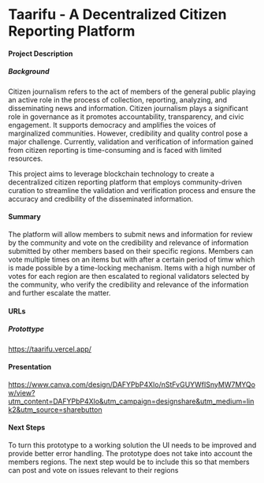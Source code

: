 # Taarifu - A Decentralized Citizen Reporting Platform 

#### Project Description
##### Background
Citizen journalism refers to the act of members of the general public playing an active role in the process of collection, reporting, analyzing, and disseminating news and information. Citizen journalism plays a significant role in governance as it promotes accountability, transparency, and civic engagement. It supports democracy and amplifies the voices of marginalized communities. However, credibility and quality control pose a major challenge. Currently, validation and verification of information gained from citizen reporting is time-consuming and is faced with limited resources.

This project aims to leverage blockchain technology to create a decentralized citizen reporting platform that employs community-driven curation to streamline the validation and verification process and ensure the accuracy and credibility of the disseminated information. 


#### Summary
The platform will allow members to submit news and information for review by the community and vote on the credibility and relevance of information submitted by other members based on their specific regions. Members can vote multiple times on an items but with after a certain period of timw which is made possible by a time-locking mechanism.
Items with a high number of votes for each region are then escalated to regional validators selected by the community, who verify the credibility and relevance of the information and further escalate the matter.


#### URLs
##### Protottype
https://taarifu.vercel.app/

#### Presentation
https://www.canva.com/design/DAFYPbP4Xlo/nStFvGUYWfISnyMW7MYQow/view?utm_content=DAFYPbP4Xlo&utm_campaign=designshare&utm_medium=link2&utm_source=sharebutton

#### Next Steps
To turn this prototype to a working solution the UI needs to be improved and provide better error handling.
The prototype does not take into account the members regions. The next step would be to include this so that members can post and vote on issues relevant to their regions
